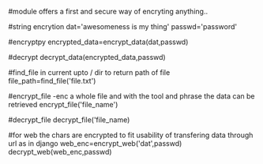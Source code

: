 #module offers a first and secure way of encryting anything..

#string encrytion
dat='awesomeness is my thing'
passwd='password'

#encryptpy
encrypted_data=encrypt_data(dat,passwd)

#decrypt
decrypt_data(encrypted_data,passwd)

#find_file in current upto / dir to return path of file
file_path=find_file('file.txt')

#encrypt_file -enc a whole file and with the tool and phrase the data can be retrieved
encrypt_file('file_name')

#decrypt_file
decrypt_file('file_name)

#for web the chars are encrypted to fit usability of transfering data through url as in django
web_enc=encrypt_web('dat',passwd)
decrypt_web(web_enc,passwd)

